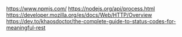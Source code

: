https://www.npmjs.com/
https://nodejs.org/api/process.html
https://developer.mozilla.org/es/docs/Web/HTTP/Overview
https://dev.to/khaosdoctor/the-complete-guide-to-status-codes-for-meaningful-rest
